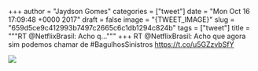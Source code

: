 
+++
author = "Jaydson Gomes"
categories = ["tweet"]
date = "Mon Oct 16 17:09:48 +0000 2017"
draft = false
image = "{TWEET_IMAGE}"
slug = "659d5ce9c412993b7497c2665c6c1db1294c824b"
tags = ["tweet"]
title = """RT @NetflixBrasil: Acho q..."""
+++
RT @NetflixBrasil: Acho que agora sim podemos chamar de #BagulhosSinistros https://t.co/u5GZzvbSfY

![](/images/tweet-media/919973664539410438-DMQ_Ld9XkAAot47.jpg)
